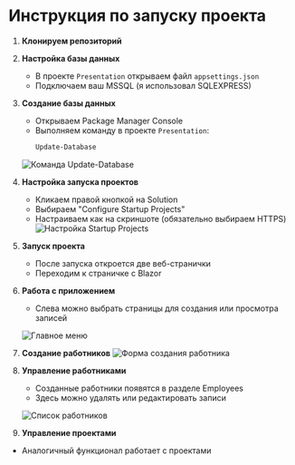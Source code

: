 # Инструкция по запуску проекта

1. **Клонируем репозиторий**

2. **Настройка базы данных**
   - В проекте `Presentation` открываем файл `appsettings.json`
   - Подключаем ваш MSSQL (я использовал SQLEXPRESS)

3. **Создание базы данных**
   - Открываем Package Manager Console
   - Выполняем команду в проекте `Presentation`:
     ```powershell
     Update-Database
     ```
   ![Команда Update-Database](https://github.com/user-attachments/assets/78a6cab5-a577-4d8f-ae16-e81ac6950162)

4. **Настройка запуска проектов**
   - Кликаем правой кнопкой на Solution
   - Выбираем "Configure Startup Projects"
   - Настраиваем как на скриншоте (обязательно выбираем HTTPS)
   ![Настройка Startup Projects](https://github.com/user-attachments/assets/c87e150a-572e-43ef-bbdf-bfa63efeb2e7")

6. **Запуск проекта**
   - После запуска откроется две веб-странички
   - Переходим к страничке с Blazor

7. **Работа с приложением**
   - Слева можно выбрать страницы для создания или просмотра записей
   
   ![Главное меню](https://github.com/user-attachments/assets/2e2f59ed-aa3a-489d-a196-84e12e16d056)

8. **Создание работников**
   ![Форма создания работника](https://github.com/user-attachments/assets/42fd7b2a-b81a-479d-9b94-850ce2270eec)

9. **Управление работниками**
   - Созданные работники появятся в разделе Employees
   - Здесь можно удалять или редактировать записи
   
   ![Список работников](https://github.com/user-attachments/assets/ecb7bb6b-ae3f-49a7-b615-a590b9f7c8e1)

10. **Управление проектами**
   - Аналогичный функционал работает с проектами
